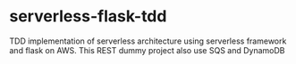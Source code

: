 # serverless-flask-tdd
TDD implementation of serverless architecture using serverless framework and flask on AWS. This REST dummy project also use SQS and DynamoDB
